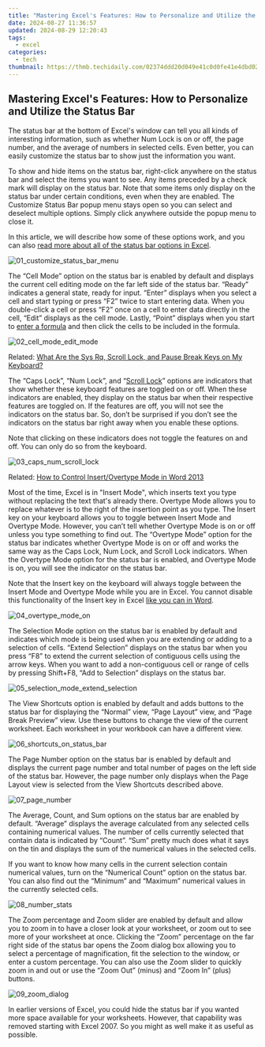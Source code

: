 ```yaml
---
title: "Mastering Excel's Features: How to Personalize and Utilize the Status Bar"
date: 2024-08-27 11:36:57
updated: 2024-08-29 12:20:43
tags:
  - excel
categories:
  - tech
thumbnail: https://thmb.techidaily.com/02374ddd20d049e41c0d0fe41e4dbd023d73e596f3add5f5b8f6d266eddb08ec.png
---
```


## Mastering Excel's Features: How to Personalize and Utilize the Status Bar

The status bar at the bottom of Excel's window can tell you all kinds of interesting information, such as whether Num Lock is on or off, the page number, and the average of numbers in selected cells. Even better, you can easily customize the status bar to show just the information you want.

 To show and hide items on the status bar, right-click anywhere on the status bar and select the items you want to see. Any items preceded by a check mark will display on the status bar. Note that some items only display on the status bar under certain conditions, even when they are enabled. The Customize Status Bar popup menu stays open so you can select and deselect multiple options. Simply click anywhere outside the popup menu to close it.

 In this article, we will describe how some of these options work, and you can also [read more about all of the status bar options in Excel](https://support.office.com/en-US/article/Excel-status-bar-options-6055ECD9-E20F-4A7A-A611-4481BD488C55).

![01_customize_status_bar_menu](https://static1.howtogeekimages.com/wordpress/wp-content/uploads/2016/03/01_customize_status_bar_menu.png) 

 The “Cell Mode” option on the status bar is enabled by default and displays the current cell editing mode on the far left side of the status bar. “Ready” indicates a general state, ready for input. “Enter” displays when you select a cell and start typing or press “F2” twice to start entering data. When you double-click a cell or press “F2” once on a cell to enter data directly in the cell, “Edit” displays as the cell mode. Lastly, “Point” displays when you start to [enter a formula](https://extra-resources.techidaily.com/2024-approved-crafting-visuals-in-ae-selecting-excellent-plugin-choices/) and then click the cells to be included in the formula.

![02_cell_mode_edit_mode](https://static1.howtogeekimages.com/wordpress/wp-content/uploads/2016/03/02_cell_mode_edit_mode.png) 

Related: [What Are the Sys Rq, Scroll Lock, and Pause Break Keys on My Keyboard?](https://tech-haven.techidaily.com/revolutionize-your-social-presence-write-stellar-posts-with-chatgpts-help/) 

 The “Caps Lock”, “Num Lock”, and “[Scroll Lock](https://tech-haven.techidaily.com/revolutionize-your-social-presence-write-stellar-posts-with-chatgpts-help/)” options are indicators that show whether these keyboard features are toggled on or off. When these indicators are enabled, they display on the status bar when their respective features are toggled on. If the features are off, you will not see the indicators on the status bar. So, don’t be surprised if you don’t see the indicators on the status bar right away when you enable these options.

 Note that clicking on these indicators does not toggle the features on and off. You can only do so from the keyboard.

![03_caps_num_scroll_lock](https://static1.howtogeekimages.com/wordpress/wp-content/uploads/2016/03/03_caps_num_scroll_lock.png) 

Related: [How to Control Insert/Overtype Mode in Word 2013](https://some-techniques.techidaily.com/in-2024-harness-the-potential-of-iphone-burst-photography/) 

 Most of the time, Excel is in "Insert Mode", which inserts text you type without replacing the text that's already there. Overtype Mode allows you to replace whatever is to the right of the insertion point as you type. The Insert key on your keyboard allows you to toggle between Insert Mode and Overtype Mode. However, you can’t tell whether Overtype Mode is on or off unless you type something to find out. The “Overtype Mode” option for the status bar indicates whether Overtype Mode is on or off and works the same way as the Caps Lock, Num Lock, and Scroll Lock indicators. When the Overtype Mode option for the status bar is enabled, and Overtype Mode is on, you will see the indicator on the status bar.

 Note that the Insert key on the keyboard will always toggle between the Insert Mode and Overtype Mode while you are in Excel. You cannot disable this functionality of the Insert key in Excel [like you can in Word](https://buynow-info.techidaily.com/choosing-the-perfect-iphone-for-serious-gamers/).

![04_overtype_mode_on](https://static1.howtogeekimages.com/wordpress/wp-content/uploads/2016/03/04_overtype_mode_on.png) 

 The Selection Mode option on the status bar is enabled by default and indicates which mode is being used when you are extending or adding to a selection of cells. “Extend Selection” displays on the status bar when you press “F8” to extend the current selection of contiguous cells using the arrow keys. When you want to add a non-contiguous cell or range of cells by pressing Shift+F8, “Add to Selection” displays on the status bar.

![05_selection_mode_extend_selection](https://static1.howtogeekimages.com/wordpress/wp-content/uploads/2016/03/05_selection_mode_extend_selection.png) 

 The View Shortcuts option is enabled by default and adds buttons to the status bar for displaying the “Normal” view, “Page Layout” view, and “Page Break Preview” view. Use these buttons to change the view of the current worksheet. Each worksheet in your workbook can have a different view.

![06_shortcuts_on_status_bar](https://static1.howtogeekimages.com/wordpress/wp-content/uploads/2016/03/06_shortcuts_on_status_bar.png) 

 The Page Number option on the status bar is enabled by default and displays the current page number and total number of pages on the left side of the status bar. However, the page number only displays when the Page Layout view is selected from the View Shortcuts described above.

![07_page_number](https://static1.howtogeekimages.com/wordpress/wp-content/uploads/2016/03/07_page_number.png) 

 The Average, Count, and Sum options on the status bar are enabled by default. “Average” displays the average calculated from any selected cells containing numerical values. The number of cells currently selected that contain data is indicated by “Count”. “Sum” pretty much does what it says on the tin and displays the sum of the numerical values in the selected cells.

 If you want to know how many cells in the current selection contain numerical values, turn on the “Numerical Count” option on the status bar. You can also find out the “Minimum” and “Maximum” numerical values in the currently selected cells.

![08_number_stats](https://static1.howtogeekimages.com/wordpress/wp-content/uploads/2016/03/08_number_stats.png) 

 The Zoom percentage and Zoom slider are enabled by default and allow you to zoom in to have a closer look at your worksheet, or zoom out to see more of your worksheet at once. Clicking the “Zoom” percentage on the far right side of the status bar opens the Zoom dialog box allowing you to select a percentage of magnification, fit the selection to the window, or enter a custom percentage. You can also use the Zoom slider to quickly zoom in and out or use the “Zoom Out” (minus) and “Zoom In” (plus) buttons.

![09_zoom_dialog](https://static1.howtogeekimages.com/wordpress/wp-content/uploads/2016/03/09_zoom_dialog.png) 

 In earlier versions of Excel, you could hide the status bar if you wanted more space available for your worksheets. However, that capability was removed starting with Excel 2007\. So you might as well make it as useful as possible.

<ins class="adsbygoogle"
     style="display:block"
     data-ad-format="autorelaxed"
     data-ad-client="ca-pub-7571918770474297"
     data-ad-slot="1223367746"></ins>



<ins class="adsbygoogle"
     style="display:block"
     data-ad-client="ca-pub-7571918770474297"
     data-ad-slot="8358498916"
     data-ad-format="auto"
     data-full-width-responsive="true"></ins>
